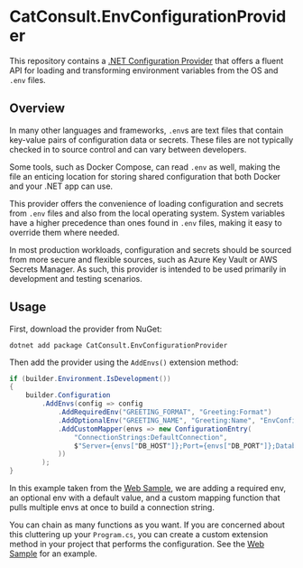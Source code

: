 # CatConsult.EnvConfigurationProvider

This repository contains a [.NET Configuration Provider](https://learn.microsoft.com/en-us/dotnet/core/extensions/configuration-providers)
that offers a fluent API for loading and transforming environment variables from the OS and `.env` files.

## Overview

In many other languages and frameworks, `.env`s are text files that contain key-value pairs of configuration data or secrets.
These files are not typically checked in to source control and can vary between developers.

Some tools, such as Docker Compose, can read `.env` as well, making the file an enticing location for storing shared configuration
that both Docker and your .NET app can use.

This provider offers the convenience of loading configuration and secrets from `.env` files and also from the local operating system.
System variables have a higher precedence than ones found in `.env` files, making it easy to override them where needed.

In most production workloads, configuration and secrets should be sourced from more secure and flexible sources,
such as Azure Key Vault or AWS Secrets Manager. As such, this provider is intended to be used primarily in development and testing scenarios.

## Usage

First, download the provider from NuGet:

```shell
dotnet add package CatConsult.EnvConfigurationProvider
```

Then add the provider using the `AddEnvs()` extension method:

```csharp
if (builder.Environment.IsDevelopment())
{
    builder.Configuration
        .AddEnvs(config => config
            .AddRequiredEnv("GREETING_FORMAT", "Greeting:Format")
            .AddOptionalEnv("GREETING_NAME", "Greeting:Name", "EnvConfigurationProvider")
            .AddCustomMapper(envs => new ConfigurationEntry(
                "ConnectionStrings:DefaultConnection",
                $"Server={envs["DB_HOST"]};Port={envs["DB_PORT"]};Database={envs["DB_DATABASE"]};User Id={envs["DB_USER"]};Password={envs["DB_PASSWORD"]};"
            ))
        );
}
```

In this example taken from the [Web Sample](samples/WebSample/Program.cs), we are adding a required env, an optional env with a default value,
and a custom mapping function that pulls multiple envs at once to build a connection string.

You can chain as many functions as you want. If you are concerned about this cluttering up your `Program.cs`, you can create a custom
extension method in your project that performs the configuration. See the [Web Sample](samples/WebSample/Configuration/ConfigurationExtensions.cs)
for an example.
